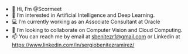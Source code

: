 - 👋 Hi, I’m @Scormeet
- 👀 I’m interested in Artificial Intelligence and Deep Learning.
- 💻 I’m currently working as an Associate Consultant at Oracle
- 💞️ I’m looking to collaborate on Computer Vision and Cloud Computing.
- 📫 You can reach me by email at sbenitezr1@gmail.com or Linkedin at https://www.linkedin.com/in/sergiobenitezramirez/

<!---
Scormit/Scormit is a ✨ special ✨ repository because its `README.md` (this file) appears on your GitHub profile.
You can click the Preview link to take a look at your changes.
--->
